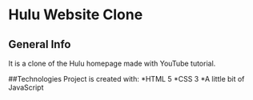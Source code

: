 # Hulu Website Clone

## General Info

It is a clone of the Hulu homepage made with YouTube tutorial.

##Technologies
Project is created with:
*HTML 5
*CSS 3
*A little bit of JavaScript


